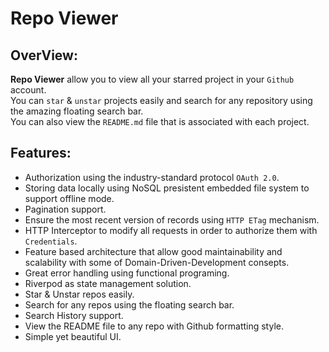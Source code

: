 # Repo Viewer

## OverView:

**Repo Viewer** allow you to view all your starred project in your `Github` account.  
You can `star` & `unstar` projects easily and search for any repository using the amazing floating search bar.  
You can also view the `README.md` file that is associated with each project.

## Features:
* Authorization using the industry-standard protocol `OAuth 2.0`.
* Storing data locally using NoSQL presistent embedded file system to support offline mode.
* Pagination support.
* Ensure the most recent version of records using `HTTP ETag` mechanism.
* HTTP Interceptor to modify all requests in order to authorize them with `Credentials`.
* Feature based architecture that allow good maintainability and scalability with some of Domain-Driven-Development consepts.
* Great error handling using functional programing.
* Riverpod as state management solution.
* Star & Unstar repos easily.
* Search for any repos using the floating search bar.
* Search History support.
* View the README file to any repo with Github formatting style.
* Simple yet beautiful UI.
